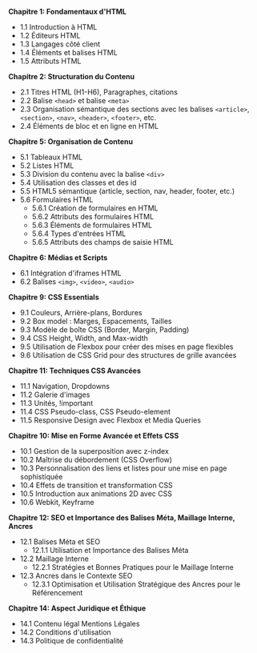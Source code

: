 **Chapitre 1: Fondamentaux d'HTML**
  - 1.1 Introduction à HTML
  - 1.2 Éditeurs HTML
  - 1.3 Langages côté client
  - 1.4 Éléments et balises HTML
  - 1.5 Attributs HTML
  
**Chapitre 2: Structuration du Contenu**
   - 2.1 Titres HTML (H1-H6), Paragraphes, citations
   - 2.2 Balise `<head>` et balise `<meta>`
   - 2.3 Organisation sémantique des sections avec les balises `<article>`, `<section>`, `<nav>`, `<header>`, `<footer>`, etc.
   - 2.4 Éléments de bloc et en ligne en HTML

**Chapitre 5: Organisation de Contenu**
   - 5.1 Tableaux HTML
   - 5.2 Listes HTML
   - 5.3 Division du contenu avec la balise `<div>`
   - 5.4 Utilisation des classes et des id
   - 5.5 HTML5 sémantique (article, section, nav, header, footer, etc.)
   - 5.6 Formulaires HTML
      - 5.6.1 Création de formulaires en HTML
      - 5.6.2 Attributs des formulaires HTML
      - 5.6.3 Éléments de formulaires HTML
      - 5.6.4 Types d'entrées HTML
      - 5.6.5 Attributs des champs de saisie HTML

**Chapitre 6: Médias et Scripts**
   - 6.1 Intégration d'iframes HTML
   - 6.2 Balises `<img>`, `<video>`, `<audio>`

**Chapitre 9: CSS Essentials**
   - 9.1 Couleurs, Arrière-plans, Bordures
   - 9.2 Box model : Marges, Espacements, Tailles
   - 9.3 Modèle de boîte CSS (Border, Margin, Padding)
   - 9.4 CSS Height, Width, and Max-width
   - 9.5 Utilisation de Flexbox pour créer des mises en page flexibles
   - 9.6 Utilisation de CSS Grid pour des structures de grille avancées

**Chapitre 11: Techniques CSS Avancées**
   - 11.1 Navigation, Dropdowns
   - 11.2 Galerie d'images
   - 11.3 Unités, !important
   - 11.4 CSS Pseudo-class, CSS Pseudo-element
   - 11.5 Responsive Design avec Flexbox et Media Queries

**Chapitre 10: Mise en Forme Avancée et Effets CSS**
   - 10.1 Gestion de la superposition avec z-index
   - 10.2 Maîtrise du débordement (CSS Overflow)
   - 10.3 Personnalisation des liens et listes pour une mise en page sophistiquée
   - 10.4 Effets de transition et transformation CSS
   - 10.5 Introduction aux animations 2D avec CSS
   - 10.6 Webkit, Keyframe

**Chapitre 12: SEO et Importance des Balises Méta, Maillage Interne, Ancres**
   - 12.1 Balises Méta et SEO
      - 12.1.1 Utilisation et Importance des Balises Méta
   - 12.2 Maillage Interne
      - 12.2.1 Stratégies et Bonnes Pratiques pour le Maillage Interne
   - 12.3 Ancres dans le Contexte SEO
      - 12.3.1 Optimisation et Utilisation Stratégique des Ancres pour le Référencement

**Chapitre 14: Aspect Juridique et Éthique**
   - 14.1 Contenu légal Mentions Légales
   - 14.2 Conditions d'utilisation
   - 14.3 Politique de confidentialité
